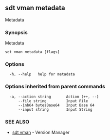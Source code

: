 ## sdt vman metadata

Metadata

### Synopsis

Metadata

```
sdt vman metadata [flags]
```

### Options

```
  -h, --help   help for metadata
```

### Options inherited from parent commands

```
  -a, --action string       Action (++, --)
      --file string         Input File
      --inb64 bytesBase64   Input Base 64
      --input string        Input String
```

### SEE ALSO

* [sdt vman](sdt_vman.md)	 - Version Manager

